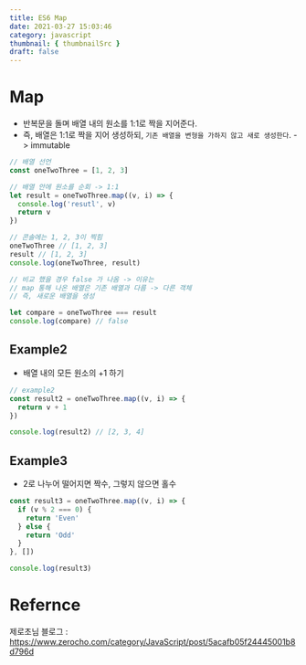 ```yaml
---
title: ES6 Map
date: 2021-03-27 15:03:46
category: javascript
thumbnail: { thumbnailSrc }
draft: false
---
```


# Map

- 반복문을 돌며 배열 내의 원소를 1:1로 짝을 지어준다.
- 즉, 배열은 1:1로 짝을 지어 생성하되, `기존 배열을 변형을 가하지 않고 새로 생성한다`. -> immutable

```javascript
// 배열 선언
const oneTwoThree = [1, 2, 3]

// 배열 안에 원소를 순회 -> 1:1
let result = oneTwoThree.map((v, i) => {
  console.log('resutl', v)
  return v
})

// 콘솔에는 1, 2, 3이 찍힘
oneTwoThree // [1, 2, 3]
result // [1, 2, 3]
console.log(oneTwoThree, result)

// 비교 했을 경우 false 가 나옴 -> 이유는
// map 통해 나온 배열은 기존 배열과 다름 -> 다른 객체
// 즉, 새로운 배열을 생성

let compare = oneTwoThree === result
console.log(compare) // false
```

## Example2

- 배열 내의 모든 원소의 +1 하기

```javascript
// example2
const result2 = oneTwoThree.map((v, i) => {
  return v + 1
})

console.log(result2) // [2, 3, 4]
```

## Example3

- 2로 나누어 떨어지면 짝수, 그렇지 않으면 홀수

```javascript
const result3 = oneTwoThree.map((v, i) => {
  if (v % 2 === 0) {
    return 'Even'
  } else {
    return 'Odd'
  }
}, [])

console.log(result3)
```

# Refernce

제로초님 블로그 :
https://www.zerocho.com/category/JavaScript/post/5acafb05f24445001b8d796d
